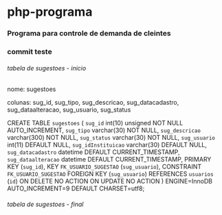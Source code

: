 # php-programa

### Programa para controle de demanda de cleintes

### commit teste 


###### tabela de sugestoes - inicio ########

nome: sugestoes

colunas: sug_id, sug_tipo, sug_descricao, sug_datacadastro, sug_dataalteracao, sug_usuario, sug_status


CREATE TABLE `sugestoes` (
  `sug_id` int(10) unsigned NOT NULL AUTO_INCREMENT,
  `sug_tipo` varchar(30) NOT NULL,
  `sug_descricao` varchar(300) NOT NULL,
  `sug_status` varchar(30) NOT NULL,
  `sug_usuario` int(11) DEFAULT NULL,
  `sug_idInstituicao` varchar(30) DEFAULT NULL,
  `sug_datacadastro` datetime DEFAULT CURRENT_TIMESTAMP,
  `sug_dataalteracao` datetime DEFAULT CURRENT_TIMESTAMP,
  PRIMARY KEY (`sug_id`),
  KEY `FK_USUARIO_SUGESTAO` (`sug_usuario`),
  CONSTRAINT `FK_USUARIO_SUGESTAO` FOREIGN KEY (`sug_usuario`) REFERENCES `usuarios` (`id`) ON DELETE NO ACTION ON UPDATE NO ACTION
) ENGINE=InnoDB AUTO_INCREMENT=9 DEFAULT CHARSET=utf8;

###### tabela de sugestoes - final ########